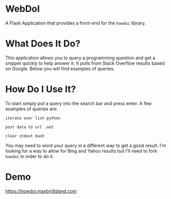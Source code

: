 # WebDoI

A Flask Application that provides a front-end for the `howdoi` library.

# What Does It Do?

This application allows you to query a programming question and get a snippet quickly to help answer it. It pulls from Stack Overflow results based on Google. Below you will find examples of queries.

# How Do I Use It?

To start simply put a query into the search bar and press enter. A few examples of queries are:

```
iterate over list python

post data to url .net

clear stdout bash
```

You may need to word your query in a different way to get a good result. I'm looking for a way to allow for Bing and Yahoo results but I'll need to fork `howdoi` in order to do it.

# Demo
https://howdoi.maxbridgland.com
